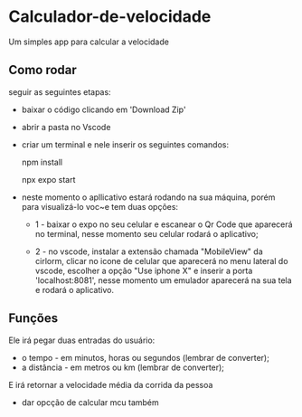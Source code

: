# Calculador-de-velocidade

Um simples app para calcular a velocidade

## Como rodar
seguir as seguintes etapas:
- baixar o código clicando em 'Download Zip'
- abrir a pasta no Vscode
- criar um terminal e nele inserir os seguintes comandos:

  npm install

  npx expo start
- neste momento o apllicativo estará rodando na sua máquina, porém para visualizá-lo voc~e tem duas opções:
  
 
  - 1 - baixar o expo no seu celular e escanear o Qr Code que aparecerá no terminal, nesse momento seu celular rodará o aplicativo;

  - 2 - no vscode, instalar a extensão chamada "MobileView" da cirlorm, clicar no icone de celular que aparecerá no menu lateral do vscode, escolher a opção "Use iphone X" e inserir a porta 'localhost:8081', nesse momento um emulador aparecerá na sua tela e rodará o aplicativo.

## Funções

Ele irá pegar duas entradas do usuário: 
- o tempo - em minutos, horas ou segundos (lembrar de converter);
- a distância - em metros ou km (lembrar de converter);

E irá retornar a velocidade média da corrida da pessoa

- dar opcção de calcular mcu também
